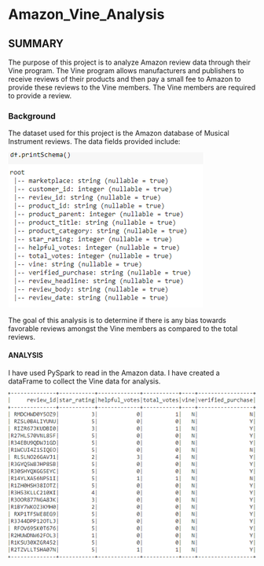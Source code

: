 # Amazon_Vine_Analysis
  
##  SUMMARY

The purpose of this project is to analyze Amazon review data through their Vine program.  The Vine program allows manufacturers and publishers to receive reviews of their products and then pay a small fee to Amazon to provide these reviews to the Vine members.  The Vine members are required to provide a review.  

### Background

The dataset used for this project is the Amazon database of Musical Instrument reviews.  The data fields provided include:

![](https://github.com/xactuary/Amazon_Vine_Analysis/blob/main/datasetschema.PNG)

The goal of this analysis is to determine if there is any bias towards favorable reviews amongst the Vine members as compared to the total reviews.

#### ANALYSIS

I have used PySpark to read in the Amazon data.  I have created a dataFrame to collect the Vine data for analysis.  

![](https://github.com/xactuary/Amazon_Vine_Analysis/blob/main/vine_df.PNG)


